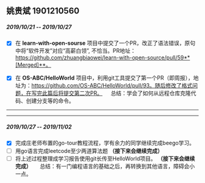 ## 姚贵斌 1901210560

##### 2019/10/21 -- 2019/10/27 

- [x] 在 **learn-with-open-sourse** 项目中提交了一个PR，改正了语法错误，原句中将“软件开发”对应“高薪白领”, 不恰当。PR地址：https://github.com/zhuangbiaowei/learn-with-open-source/pull/59**[Merged]**。

- [x] 在 **OS-ABC/HelloWorld** 项目中，利用git工具提交了第一个PR（即周报），地址为：https://github.com/OS-ABC/HelloWorld/pull/93。随后修改了格式问题，在写完此篇后将提交第二次PR。
&emsp;
总结：学会了如何从远程仓库克隆代码、创建分支等的命令。 
---
---
##### 2019/10/27 -- 2019/11/02
- [x] 完成庄老师布置的go-tour教程流程，学有余力的同学继续完成beego学习。
- [ ] 用go语言完成leetcode至少两道算法题 **（接下来会继续完成）**
- [ ] 将上述过程整理成学习报告使用git长传至HelloWorld项目。 **（接下来会继续完成）**
&emsp;
总结：有一门编程语言的基础之后，再转换到其他语言，障碍会小一点。